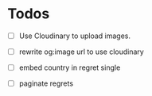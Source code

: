 # Todos

- [ ] Use Cloudinary to upload images.
- [ ] rewrite og:image url to use cloudinary
- [ ] embed country in regret single
- [ ] paginate regrets

